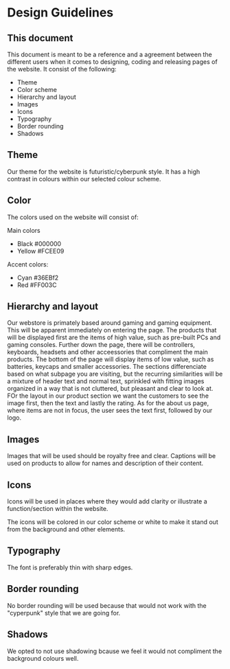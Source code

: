 # Design Guidelines

## This document

This document is meant to be a reference and a agreement between the different users when it comes to designing, coding and releasing pages of the website. It consist of the following:

- Theme
- Color scheme
- Hierarchy and layout
- Images
- Icons
- Typography
- Border rounding
- Shadows

## Theme

Our theme for the website is futuristic/cyberpunk style. It has a high contrast in colours within our selected colour scheme.

## Color

The colors used on the website will consist of:

Main colors

- Black #000000
- Yellow #FCEE09

Accent colors:

- Cyan #36EBf2
- Red #FF003C

## Hierarchy and layout

Our webstore is primately based around gaming and gaming equipment. This will be apparent immediately on entering the page. The products that will be displayed first are the items of high value, such as pre-built PCs and gaming consoles. Further down the page, there will be controllers, keyboards, headsets and other acceessories that compliment the main products. The bottom of the page will display items of low value, such as batteries, keycaps and smaller accessories.
The sections differenciate based on what subpage you are visiting, but the recurring similarities will be a mixture of header text and normal text, sprinkled with fitting images organized in a way that is not cluttered, but pleasant and clear to look at.
FOr the layout in our product section we want the customers to see the image first, then the text and lastly the rating. As for the about us page, where items are not in focus, the user sees the text first, followed by our logo.


## Images

Images that will be used should be royalty free and clear. Captions will be used on products to allow for names and description of their content.

## Icons

Icons will be used in places where they would add clarity or illustrate a function/section within the website.

The icons will be colored in our color scheme or white to make it stand out from the background and other elements.

## Typography

The font is preferably thin with sharp edges.

## Border rounding

No border rounding will be used because that would not work with the "cyperpunk" style that we are going for.

## Shadows

We opted to not use shadowing bcause we feel it would not compliment the background colours well.
